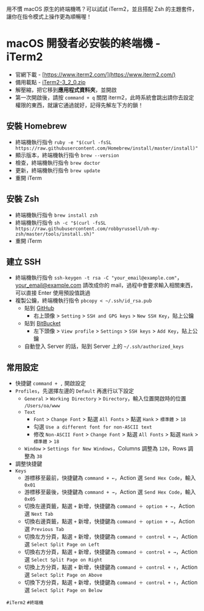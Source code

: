 用不慣 macOS 原生的終端機嗎？可以試試 iTerm2，並且搭配 Zsh 的主題套件，讓你在指令模式上操作更為順暢喔！

# macOS 開發者必安裝的終端機 - iTerm2
* 官網下載 - [https://www.iterm2.com/](https://www.iterm2.com/)
* 備用載點 - [iTerm2-3_2_0.zip](https://cdn.ioa.tw/MacEnvInit/iTerm2-3_2_0.zip)
* 解壓縮，把它移到**應用程式資料夾**，並開啟
* 第一次開啟後，請按 `command + q` 關閉 iterm2，此時系統會跳出請你去設定權限的東西，就讓它通過就好，記得先解左下方的鎖！

## 安裝 Homebrew
* 終端機執行指令 `ruby -e "$(curl -fsSL https://raw.githubusercontent.com/Homebrew/install/master/install)"`
* 顯示版本，終端機執行指令 `brew --version`
* 檢查，終端機執行指令 `brew doctor`
* 更新，終端機執行指令 `brew update`
* 重開 iTerm

## 安裝 Zsh
* 終端機執行指令 `brew install zsh`
* 終端機執行指令 `sh -c "$(curl -fsSL https://raw.githubusercontent.com/robbyrussell/oh-my-zsh/master/tools/install.sh)"`
* 重開 iTerm

## 建立 SSH
* 終端機執行指令 `ssh-keygen -t rsa -C "your_email@example.com"`，your_email@example.com 請改成你的 mail，過程中會要求輸入相關東西，可以直接 Enter 使用預設值跳過
* 複製公鑰，終端機執行指令 `pbcopy < ~/.ssh/id_rsa.pub`
	* 貼到 [GitHub](https://github.com/)
		* 右上頭像 > `Setting` > `SSH and GPG keys` > `New SSH Key`，貼上公鑰
	* 貼到 [BitBucket](https://bitbucket.org/)
		* 左下頭像 > `View profile` > `Settings` > `SSH keys` > `Add Key`，貼上公鑰
	* 自動登入 Server 的話，貼到 Server 上的 `~/.ssh/authorized_keys`

## 常用設定
* 快捷鍵 `command + ,` 開啟設定
* `Profiles`，先選擇左邊的 `Default` 再進行以下設定
	* `General` > `Working Directory` > `Directory`，輸入位置開啟時的位置 `/Users/oa/www`
	* `Text` 
		* `Font` > `Change Font` > 點選 `All Fonts` > 點選 `Hank` > `標準體` > `18`
		* 勾選 `Use a different font for non-ASCII text`
		* 修改 `Non-ASCII Font` > `Change Font` > 點選 `All Fonts` > 點選 `Hank` > `標準體` > `18`
	* `Window` > `Settings for New Windows`，Columns 調整為 `120`，Rows 調整為 `38`
* 調整快捷鍵
* `Keys`
	* 游標移至最前，快捷鍵為 `command + ←`，Action 選 `Send Hex Code`，輸入 `0x01`
	* 游標移至最後，快捷鍵為 `command + →`，Action 選 `Send Hex Code`，輸入 `0x05`
	* 切換左邊頁籤，點選 `+` 新增，快捷鍵為 `command ＋ option + ←`，Action 選 `Next Tab`
	* 切換右邊頁籤，點選 `+` 新增，快捷鍵為 `command ＋ option + →`，Action 選 `Previous Tab`
	* 切換左方分頁，點選 `+` 新增，快捷鍵為 `command ＋ control + ←`，Action 選 `Select Split Page on Left`
	* 切換右方分頁，點選 `+` 新增，快捷鍵為 `command ＋ control + →`，Action 選 `Select Split Page on Right`
	* 切換上方分頁，點選 `+` 新增，快捷鍵為 `command ＋ control + ↑`，Action 選 `Select Split Page on Above`
	* 切換下方分頁，點選 `+` 新增，快捷鍵為 `command ＋ control + ↑`，Action 選 `Select Split Page on Below`


`#iTerm2` `#終端機`
